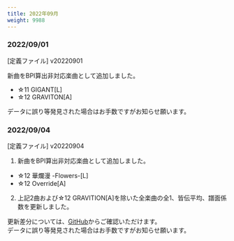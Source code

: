 ```yaml
---
title: 2022年09月
weight: 9988
---
```



### 2022/09/01

[定義ファイル] v20220901

新曲をBPI算出非対応楽曲として追加しました。

- ☆11 GIGANT[L]
- ☆12 GRAVITON[A]

データに誤り等発見された場合はお手数ですがお知らせ願います。

### 2022/09/04

[定義ファイル] v20220904

1. 新曲をBPI算出非対応楽曲として追加しました。

- ☆12 華爛漫 -Flowers-[L]
- ☆12 Override[A]

2. 上記2曲および☆12 GRAVITION[A]を除いた全楽曲の全1、皆伝平均、譜面係数を更新しました。

更新差分については、[GitHub](https://github.com/BPIManager/BPIM-Scores/commits/master)からご確認いただけます。  
データに誤り等発見された場合はお手数ですがお知らせ願います。
